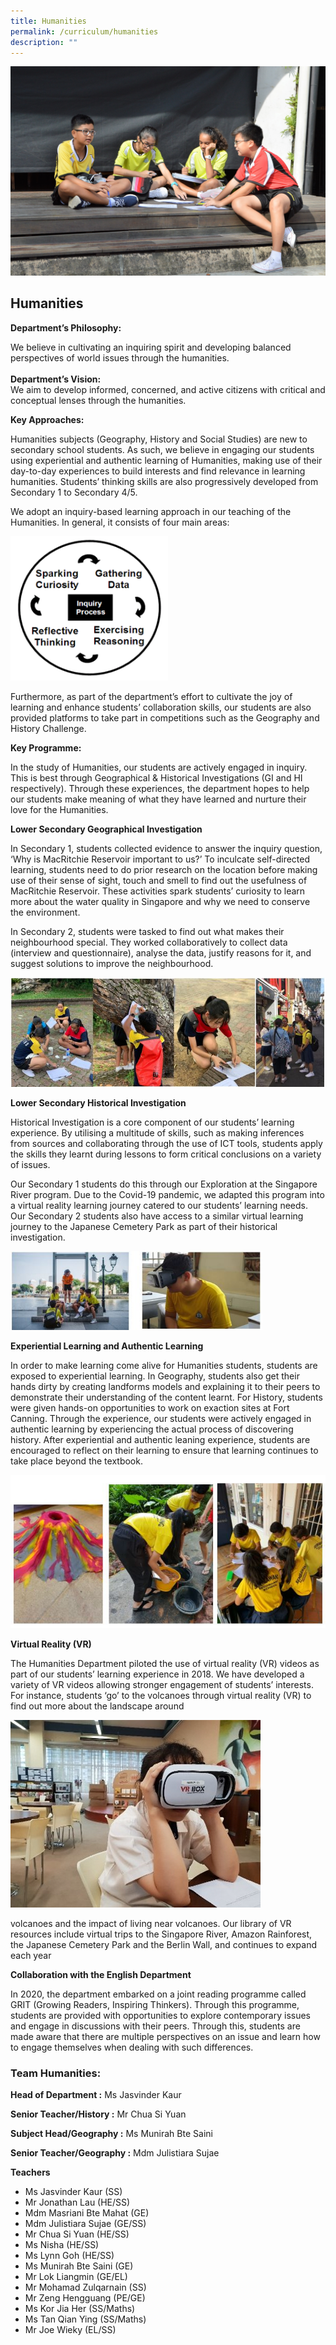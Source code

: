 ```yaml
---
title: Humanities
permalink: /curriculum/humanities
description: ""
---
```

![](/images/HumanitiesFeature.jpeg)
## Humanities

**Department’s Philosophy:**

We believe in cultivating an inquiring spirit and developing balanced perspectives of world issues through the humanities.  
   
**Department’s Vision:**  
We aim to develop informed, concerned, and active citizens with critical and conceptual lenses through the humanities.

**Key Approaches:**

Humanities subjects (Geography, History and Social Studies) are new to secondary school students. As such, we believe in engaging our students using experiential and authentic learning of Humanities, making use of their day-to-day experiences to build interests and find relevance in learning humanities. Students’ thinking skills are also progressively developed from Secondary 1 to Secondary 4/5.

We adopt an inquiry-based learning approach in our teaching of the Humanities. In general, it consists of four main areas:

<div style="display:block"><img src="/images/H1.png" style="max-width: 50%;"></div>

Furthermore, as part of the department’s effort to cultivate the joy of learning and enhance students’ collaboration skills, our students are also provided platforms to take part in competitions such as the Geography and History Challenge.

**Key Programme:**

In the study of Humanities, our students are actively engaged in inquiry. This is best through Geographical & Historical Investigations (GI and HI respectively). Through these experiences, the department hopes to help our students make meaning of what they have learned and nurture their love for the Humanities.

**Lower Secondary Geographical Investigation**

In Secondary 1, students collected evidence to answer the inquiry question, ‘Why is MacRitchie Reservoir important to us?’ To inculcate self-directed learning, students need to do prior research on the location before making use of their sense of sight, touch and smell to find out the usefulness of MacRitchie Reservoir. These activities spark students’ curiosity to learn more about the water quality in Singapore and why we need to conserve the environment.

In Secondary 2, students were tasked to find out what makes their neighbourhood special. They worked collaboratively to collect data (interview and questionnaire), analyse the data, justify reasons for it, and suggest solutions to improve the neighbourhood.

<div style="display:block"><img src="/images/H2.jpeg" style="max-width: 100%;"></div>

**Lower Secondary Historical Investigation**

Historical Investigation is a core component of our students’ learning experience. By utilising a multitude of skills, such as making inferences from sources and collaborating through the use of ICT tools, students apply the skills they learnt during lessons to form critical conclusions on a variety of issues.

Our Secondary 1 students do this through our Exploration at the Singapore River program. Due to the Covid-19 pandemic, we adapted this program into a virtual reality learning journey catered to our students’ learning needs. Our Secondary 2 students also have access to a similar virtual learning journey to the Japanese Cemetery Park as part of their historical investigation.

<div style="display:block"><img src="/images/H3.jpeg" style="max-width: 80%;"></div>


**Experiential Learning and Authentic Learning**

In order to make learning come alive for Humanities students, students are exposed to experiential learning. In Geography, students also get their hands dirty by creating landforms models and explaining it to their peers to demonstrate their understanding of the content learnt. For History, students were given hands-on opportunities to work on exaction sites at Fort Canning. Through the experience, our students were actively engaged in authentic learning by experiencing the actual process of discovering history. After experiential and authentic leaning experience, students are encouraged to reflect on their learning to ensure that learning continues to take place beyond the textbook.

<div style="display:block"><img src="/images/H4.jpeg" style="max-width: 100%;"></div>

**Virtual Reality (VR)**

The Humanities Department piloted the use of virtual reality (VR) videos as part of our students’ learning experience in 2018. We have developed a variety of VR videos allowing stronger engagement of students’ interests. For instance, students ‘go’ to the volcanoes through virtual reality (VR) to find out more about the landscape around

<div style="display:block"><img src="/images/H5.jpeg" style="max-width: 100%;"></div>

volcanoes and the impact of living near volcanoes. Our library of VR resources include virtual trips to the Singapore River, Amazon Rainforest, the Japanese Cemetery Park and the Berlin Wall, and continues to expand each year

**Collaboration with the English Department**

In 2020, the department embarked on a joint reading programme called GRIT (Growing Readers, Inspiring Thinkers). Through this programme, students are provided with opportunities to explore contemporary issues and engage in discussions with their peers. Through this, students are made aware that there are multiple perspectives on an issue and learn how to engage themselves when dealing with such differences.

### Team Humanities:

**Head of Department :** Ms Jasvinder Kaur

**Senior Teacher/History :** Mr Chua Si Yuan

**Subject Head/Geography :** Ms Munirah Bte Saini

**Senior Teacher/Geography :** Mdm Julistiara Sujae

**Teachers**
* Ms Jasvinder Kaur (SS)
* Mr Jonathan Lau (HE/SS)
* Mdm Masriani Bte Mahat (GE)
* Mdm Julistiara Sujae (GE/SS)
* Mr Chua Si Yuan (HE/SS)
* Ms Nisha (HE/SS)
* Ms Lynn Goh (HE/SS)
* Ms Munirah Bte Saini (GE)
* Mr Lok Liangmin (GE/EL)
* Mr Mohamad Zulqarnain (SS)
* Mr Zeng Hengguang (PE/GE)
* Ms Kor Jia Her (SS/Maths)
* Ms Tan Qian Ying (SS/Maths)
* Mr Joe Wieky (EL/SS)
